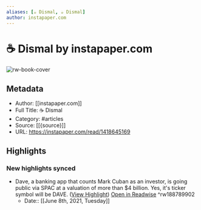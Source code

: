 ```yaml
---
aliases: [☕️ Dismal, ☕️ Dismal]
author: instapaper.com
---
```

# ☕️ Dismal by instapaper.com

![rw-book-cover](https://readwise-assets.s3.amazonaws.com/static/images/article0.00998d930354.png)

## Metadata
- Author: [[instapaper.com]]
- Full Title: ☕️ Dismal
- Category: #articles
- Source: [[{source}]]
- URL: https://instapaper.com/read/1418645169

## Highlights
### New highlights synced
- Dave, a banking app that counts Mark Cuban as an investor, is going public via SPAC at a valuation of more than $4 billion. Yes, it's ticker symbol will be DAVE. ([View Highlight](https://instapaper.com/read/1418645169/16621497)) [Open in Readwise](https://readwise.io/open/188789902) ^rw188789902
    - Date:: [[June 8th, 2021, Tuesday]]
